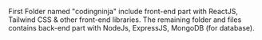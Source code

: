 First Folder named "codingninja" include front-end part with ReactJS, Tailwind CSS & other front-end libraries.
The remaining folder and files contains back-end part with NodeJs, ExpressJS, MongoDB (for database).
